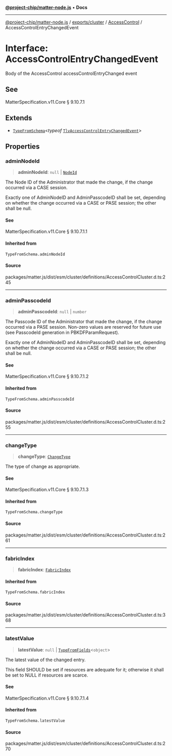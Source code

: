 [**@project-chip/matter-node.js**](../../../../../README.md) • **Docs**

***

[@project-chip/matter-node.js](../../../../../modules.md) / [exports/cluster](../../../README.md) / [AccessControl](../README.md) / AccessControlEntryChangedEvent

# Interface: AccessControlEntryChangedEvent

Body of the AccessControl accessControlEntryChanged event

## See

MatterSpecification.v11.Core § 9.10.7.1

## Extends

- [`TypeFromSchema`](../../../../tlv/README.md#typefromschemas)\<*typeof* [`TlvAccessControlEntryChangedEvent`](../README.md#tlvaccesscontrolentrychangedevent)\>

## Properties

### adminNodeId

> **adminNodeId**: `null` \| [`NodeId`](../../../../datatype/README.md#nodeid)

The Node ID of the Administrator that made the change, if the change occurred via a CASE session.

Exactly one of AdminNodeID and AdminPasscodeID shall be set, depending on whether the change occurred via a
CASE or PASE session; the other shall be null.

#### See

MatterSpecification.v11.Core § 9.10.7.1.1

#### Inherited from

`TypeFromSchema.adminNodeId`

#### Source

packages/matter.js/dist/esm/cluster/definitions/AccessControlCluster.d.ts:245

***

### adminPasscodeId

> **adminPasscodeId**: `null` \| `number`

The Passcode ID of the Administrator that made the change, if the change occurred via a PASE session.
Non-zero values are reserved for future use (see PasscodeId generation in PBKDFParamRequest).

Exactly one of AdminNodeID and AdminPasscodeID shall be set, depending on whether the change occurred via a
CASE or PASE session; the other shall be null.

#### See

MatterSpecification.v11.Core § 9.10.7.1.2

#### Inherited from

`TypeFromSchema.adminPasscodeId`

#### Source

packages/matter.js/dist/esm/cluster/definitions/AccessControlCluster.d.ts:255

***

### changeType

> **changeType**: [`ChangeType`](../enumerations/ChangeType.md)

The type of change as appropriate.

#### See

MatterSpecification.v11.Core § 9.10.7.1.3

#### Inherited from

`TypeFromSchema.changeType`

#### Source

packages/matter.js/dist/esm/cluster/definitions/AccessControlCluster.d.ts:261

***

### fabricIndex

> **fabricIndex**: [`FabricIndex`](../../../../datatype/README.md#fabricindex)

#### Inherited from

`TypeFromSchema.fabricIndex`

#### Source

packages/matter.js/dist/esm/cluster/definitions/AccessControlCluster.d.ts:368

***

### latestValue

> **latestValue**: `null` \| [`TypeFromFields`](../../../../tlv/README.md#typefromfieldsf)\<`object`\>

The latest value of the changed entry.

This field SHOULD be set if resources are adequate for it; otherwise it shall be set to NULL if resources
are scarce.

#### See

MatterSpecification.v11.Core § 9.10.7.1.4

#### Inherited from

`TypeFromSchema.latestValue`

#### Source

packages/matter.js/dist/esm/cluster/definitions/AccessControlCluster.d.ts:270
